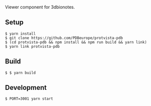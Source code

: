 Viewer component for 3dbionotes.

## Setup

```shell
$ yarn install
$ git clone https://github.com/PDBeurope/protvista-pdb
$ (cd protvista-pdb && npm install && npm run build && yarn link)
$ yarn link protvista-pdb
```

## Build

```shell
$ $ yarn build
```

## Development

```shell
$ PORT=3001 yarn start
```

